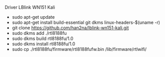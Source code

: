 Driver LBlink WN151 Kali
- sudo apt-get update
- sudo apt-get install build-essential git dkms linux-headers-$(uname -r)
- git clone https://github.com/han2na/lblink-wn151-kali.git
- sudo dkms add ./rtl8188fu
- sudo dkms build rtl8188fu/1.0 
- sudo dkms install rtl8188fu/1.0
- sudo cp ./rtl8188fu/firmware/rtl8188fufw.bin /lib/firmware/rtlwifi/ 
